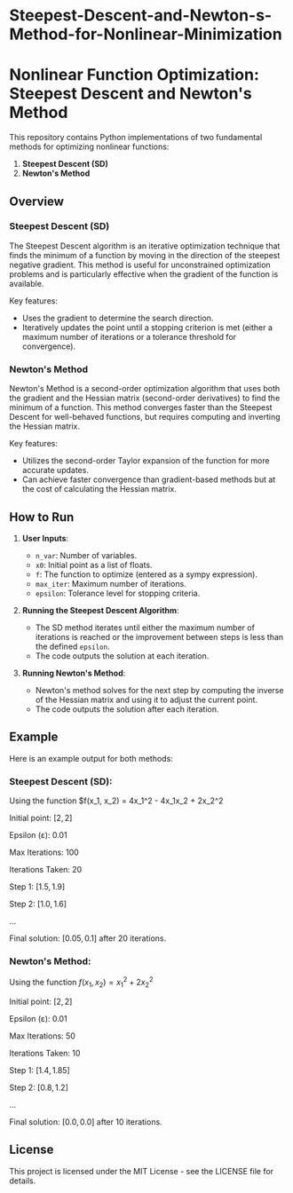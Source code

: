 # Steepest-Descent-and-Newton-s-Method-for-Nonlinear-Minimization

# Nonlinear Function Optimization: Steepest Descent and Newton's Method

This repository contains Python implementations of two fundamental methods for optimizing nonlinear functions:
1. **Steepest Descent (SD)**
2. **Newton's Method**

## Overview

### Steepest Descent (SD)
The Steepest Descent algorithm is an iterative optimization technique that finds the minimum of a function by moving in the direction of the steepest negative gradient. This method is useful for unconstrained optimization problems and is particularly effective when the gradient of the function is available.

Key features:
- Uses the gradient to determine the search direction.
- Iteratively updates the point until a stopping criterion is met (either a maximum number of iterations or a tolerance threshold for convergence).

### Newton's Method
Newton's Method is a second-order optimization algorithm that uses both the gradient and the Hessian matrix (second-order derivatives) to find the minimum of a function. This method converges faster than the Steepest Descent for well-behaved functions, but requires computing and inverting the Hessian matrix.

Key features:
- Utilizes the second-order Taylor expansion of the function for more accurate updates.
- Can achieve faster convergence than gradient-based methods but at the cost of calculating the Hessian matrix.

## How to Run

1. **User Inputs**:
   - `n_var`: Number of variables.
   - `x0`: Initial point as a list of floats.
   - `f`: The function to optimize (entered as a sympy expression).
   - `max_iter`: Maximum number of iterations.
   - `epsilon`: Tolerance level for stopping criteria.

2. **Running the Steepest Descent Algorithm**:
   - The SD method iterates until either the maximum number of iterations is reached or the improvement between steps is less than the defined `epsilon`.
   - The code outputs the solution at each iteration.

3. **Running Newton's Method**:
   - Newton's method solves for the next step by computing the inverse of the Hessian matrix and using it to adjust the current point.
   - The code outputs the solution after each iteration.

## Example

Here is an example output for both methods:

### Steepest Descent (SD):

Using the function $f(x_1, x_2) = 4x_1^2 - 4x_1x_2 + 2x_2^2

Initial point: $[2, 2]$

Epsilon (ε): $0.01$

Max Iterations: $100$

Iterations Taken: $20$

Step 1: $[1.5, 1.9]$

Step 2: $[1.0, 1.6]$

...

Final solution: $[0.05, 0.1]$ after $20$ iterations.

### Newton's Method:

Using the function $f(x_1, x_2) = x_1^2 + 2x_2^2$

Initial point: $[2, 2]$

Epsilon (ε): $0.01$

Max Iterations: $50$

Iterations Taken: $10$

Step 1: $[1.4, 1.85]$

Step 2: $[0.8, 1.2]$

...

Final solution: $[0.0, 0.0]$ after 10 iterations.

## License
This project is licensed under the MIT License - see the LICENSE file for details.
